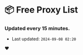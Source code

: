 # :package: Free Proxy List
### Updated every 15 minutes.

- Last updated: `2024-09-08 02:20`

:heart:
